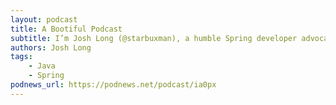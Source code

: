 ```yaml
---
layout: podcast
title: A Bootiful Podcast
subtitle: I’m Josh Long (@starbuxman), a humble Spring developer advocate at @VMWare, and this is A Bootiful Podcast (@BootifulPodcast), a celebration of the real heroes that drive ecosystems.
authors: Josh Long
tags:
    - Java
    - Spring
podnews_url: https://podnews.net/podcast/ia0px
---
```

